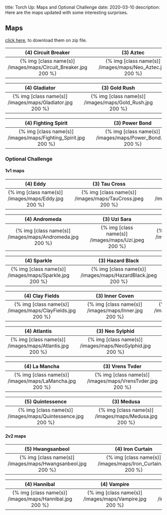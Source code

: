 title: Torch Up: Maps and Optional Challenge
date: 2020-03-10
description: Here are the maps updated with some interesting surprises.

## Maps
[click here](https://torchup.org/files/maps.zip), to download them on zip file.

| (4) Circuit Breaker | &nbsp; | (3) Aztec | &nbsp; | (2) Blue Storm | 
|:---:|:---:|:---:|:---:|:---:|
| {% img [class name(s)] /images/maps/Circuit_Breaker.jpg 200 %} | &nbsp; | {% img [class name(s)] /images/maps/Neo_Aztec.jpg 200 %} | &nbsp; | {% img [class name(s)] /images/maps/Bluestorm.jpg 200 %} |

| (4) Gladiator | &nbsp; | (3) Gold Rush | &nbsp; | (2) Heartbreak Ridge |
:---:|:---:|:---:|:---:|:---:|
| {% img [class name(s)] /images/maps/Gladiator.jpg 200 %} | &nbsp; | {% img [class name(s)] /images/maps/Gold_Rush.jpg 200 %} | &nbsp; | {% img [class name(s)] /images/maps/Heartbreak_Ridge.jpg 200 %} |

| (4) Fighting Spirit | &nbsp; | (3) Power Bond | &nbsp; | (2) Overwatch |
:---:|:---:|:---:|:---:|:---:|
| {% img [class name(s)] /images/maps/Fighting_Spirit.jpg 200 %} | &nbsp; | {% img [class name(s)] /images/maps/Power_Bond.jpg 200 %} | &nbsp; | {% img [class name(s)] /images/maps/Overwatch.jpg 200 %} |

### Optional Challenge

#### 1v1 maps

| (4) Eddy | &nbsp; | (3) Tau Cross | &nbsp; | (2) Match Point |
:---:|:---:|:---:|:---:|:---:|
| {% img [class name(s)] /images/maps/Eddy.jpg 200 %} | &nbsp; | {% img [class name(s)] /images/maps/TauCross.jpeg 200 %} | &nbsp; | {% img [class name(s)] /images/maps/MatchPoint.jpg 200 %} |

| (4) Andromeda | &nbsp; | (3) Uzi Sara | &nbsp; | (2) Oxide |
:---:|:---:|:---:|:---:|:---:|
| {% img [class name(s)] /images/maps/Andromeda.jpg 200 %} | &nbsp; | {% img [class name(s)] /images/maps/Uzi.jpeg 200 %} | &nbsp; | {% img [class name(s)] /images/maps/Oxide.jpg 200 %} |

| (4) Sparkle | &nbsp; | (3) Hazard Black | &nbsp; | (2) Destination |
:---:|:---:|:---:|:---:|:---:|
| {% img [class name(s)] /images/maps/Sparkle.jpg 200 %} | &nbsp; | {% img [class name(s)] /images/maps/HazardBlack.jpeg 200 %} | &nbsp; | {% img [class name(s)] /images/maps/Destination.jpg 200 %} |

| (4) Clay Fields | &nbsp; | (3) Inner Coven | &nbsp; | (2) Crossing Field |
:---:|:---:|:---:|:---:|:---:|
| {% img [class name(s)] /images/maps/ClayFields.jpg 200 %} | &nbsp; | {% img [class name(s)] /images/maps/Inner.jpg 200 %} | &nbsp; | {% img [class name(s)] /images/maps/Crossing.jpg 200 %} |

| (4) Atlantis | &nbsp; | (3) Neo Sylphid | &nbsp; | (2) Hitchhiker |
:---:|:---:|:---:|:---:|:---:|
| {% img [class name(s)] /images/maps/Atlantis.jpg 200 %} | &nbsp; | {% img [class name(s)] /images/maps/NeoSylphid.jpg 200 %} | &nbsp; | {% img [class name(s)] /images/maps/Hitchhiker.jpg 200 %} |

| (4) La Mancha | &nbsp; | (3) Vrens Tvder | &nbsp; | (2) Monty Hall SE |
:---:|:---:|:---:|:---:|:---:|
| {% img [class name(s)] /images/maps/LaMancha.jpg 200 %} | &nbsp; | {% img [class name(s)] /images/maps/VrensTvder.jpg 200 %} | &nbsp; | {% img [class name(s)] /images/maps/MontyHallSE.jpg 200 %} |

| (5) Quintessence | &nbsp; | (3) Medusa | &nbsp; | (2) New Bloody Ridge |
:---:|:---:|:---:|:---:|:---:|
| {% img [class name(s)] /images/maps/Quintessence.jpg 200 %} | &nbsp; | {% img [class name(s)] /images/maps/Medusa.jpg 200 %} | &nbsp; | {% img [class name(s)] /images/maps/New_Bloody_Ridge.jpg 200 %} |

#### 2v2 maps

| (5) Hwangsanbeol | &nbsp; | (4) Iron Curtain | &nbsp; | (4) Gods Garden |
:---:|:---:|:---:|:---:|:---:|
| {% img [class name(s)] /images/maps/Hwangsanbeol.jpg 200 %} | &nbsp; | {% img [class name(s)] /images/maps/Iron_Curtain.jpg 200 %} | &nbsp; | {% img [class name(s)] /images/maps/GodsGarden.jpg 200 %} |

| (4) Hannibal | &nbsp; | (4) Vampire | &nbsp; | (4) Seongangil |
:---:|:---:|:---:|:---:|:---:|
| {% img [class name(s)] /images/maps/Hannibal.jpg 200 %} | &nbsp; | {% img [class name(s)] /images/maps/Vampire.jpg 200 %} | &nbsp; | {% img [class name(s)] /images/maps/Seongangil.jpg 200 %} |
